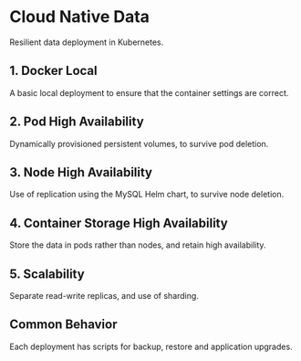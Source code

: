 # Cloud Native Data

Resilient data deployment in Kubernetes.

## 1. Docker Local

A basic local deployment to ensure that the container settings are correct.

## 2. Pod High Availability

Dynamically provisioned persistent volumes, to survive pod deletion.

## 3. Node High Availability

Use of replication using the MySQL Helm chart, to survive node deletion.

## 4. Container Storage High Availability

Store the data in pods rather than nodes, and retain high availability.

## 5. Scalability

Separate read-write replicas, and use of sharding.

## Common Behavior

Each deployment has scripts for backup, restore and application upgrades.
